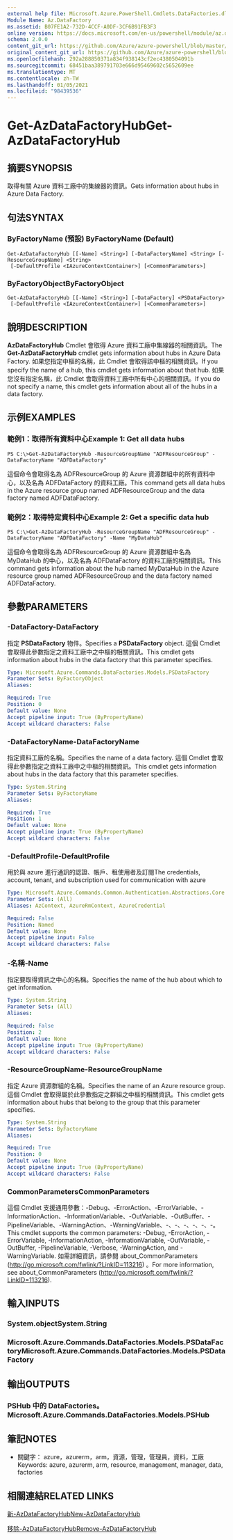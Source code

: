 ```yaml
---
external help file: Microsoft.Azure.PowerShell.Cmdlets.DataFactories.dll-Help.xml
Module Name: Az.DataFactory
ms.assetid: B07FE1A2-732D-4CCF-A0DF-3CF6B91FB3F3
online version: https://docs.microsoft.com/en-us/powershell/module/az.datafactory/get-azdatafactoryhub
schema: 2.0.0
content_git_url: https://github.com/Azure/azure-powershell/blob/master/src/DataFactory/DataFactoryV2/help/Get-AzDataFactoryHub.md
original_content_git_url: https://github.com/Azure/azure-powershell/blob/master/src/DataFactory/DataFactoryV2/help/Get-AzDataFactoryHub.md
ms.openlocfilehash: 292a288850371a834f938143cf2ec4380504091b
ms.sourcegitcommit: 68451baa389791703e666d95469602c5652609ee
ms.translationtype: MT
ms.contentlocale: zh-TW
ms.lasthandoff: 01/05/2021
ms.locfileid: "98439536"
---
```

# <span data-ttu-id="9c406-101">Get-AzDataFactoryHub</span><span class="sxs-lookup"><span data-stu-id="9c406-101">Get-AzDataFactoryHub</span></span>

## <span data-ttu-id="9c406-102">摘要</span><span class="sxs-lookup"><span data-stu-id="9c406-102">SYNOPSIS</span></span>
<span data-ttu-id="9c406-103">取得有關 Azure 資料工廠中的集線器的資訊。</span><span class="sxs-lookup"><span data-stu-id="9c406-103">Gets information about hubs in Azure Data Factory.</span></span>

## <span data-ttu-id="9c406-104">句法</span><span class="sxs-lookup"><span data-stu-id="9c406-104">SYNTAX</span></span>

### <span data-ttu-id="9c406-105">ByFactoryName (預設) </span><span class="sxs-lookup"><span data-stu-id="9c406-105">ByFactoryName (Default)</span></span>
```
Get-AzDataFactoryHub [[-Name] <String>] [-DataFactoryName] <String> [-ResourceGroupName] <String>
 [-DefaultProfile <IAzureContextContainer>] [<CommonParameters>]
```

### <span data-ttu-id="9c406-106">ByFactoryObject</span><span class="sxs-lookup"><span data-stu-id="9c406-106">ByFactoryObject</span></span>
```
Get-AzDataFactoryHub [[-Name] <String>] [-DataFactory] <PSDataFactory>
 [-DefaultProfile <IAzureContextContainer>] [<CommonParameters>]
```

## <span data-ttu-id="9c406-107">說明</span><span class="sxs-lookup"><span data-stu-id="9c406-107">DESCRIPTION</span></span>
<span data-ttu-id="9c406-108">**AzDataFactoryHub** Cmdlet 會取得 Azure 資料工廠中集線器的相關資訊。</span><span class="sxs-lookup"><span data-stu-id="9c406-108">The **Get-AzDataFactoryHub** cmdlet gets information about hubs in Azure Data Factory.</span></span>
<span data-ttu-id="9c406-109">如果您指定中樞的名稱，此 Cmdlet 會取得該中樞的相關資訊。</span><span class="sxs-lookup"><span data-stu-id="9c406-109">If you specify the name of a hub, this cmdlet gets information about that hub.</span></span>
<span data-ttu-id="9c406-110">如果您沒有指定名稱，此 Cmdlet 會取得資料工廠中所有中心的相關資訊。</span><span class="sxs-lookup"><span data-stu-id="9c406-110">If you do not specify a name, this cmdlet gets information about all of the hubs in a data factory.</span></span>

## <span data-ttu-id="9c406-111">示例</span><span class="sxs-lookup"><span data-stu-id="9c406-111">EXAMPLES</span></span>

### <span data-ttu-id="9c406-112">範例1：取得所有資料中心</span><span class="sxs-lookup"><span data-stu-id="9c406-112">Example 1: Get all data hubs</span></span>
```
PS C:\>Get-AzDataFactoryHub -ResourceGroupName "ADFResourceGroup" -DataFactoryName "ADFDataFactory"
```

<span data-ttu-id="9c406-113">這個命令會取得名為 ADFResourceGroup 的 Azure 資源群組中的所有資料中心，以及名為 ADFDataFactory 的資料工廠。</span><span class="sxs-lookup"><span data-stu-id="9c406-113">This command gets all data hubs in the Azure resource group named ADFResourceGroup and the data factory named ADFDataFactory.</span></span>

### <span data-ttu-id="9c406-114">範例2：取得特定資料中心</span><span class="sxs-lookup"><span data-stu-id="9c406-114">Example 2: Get a specific data hub</span></span>
```
PS C:\>Get-AzDataFactoryHub -ResourceGroupName "ADFResourceGroup" -DataFactoryName "ADFDataFactory" -Name "MyDataHub"
```

<span data-ttu-id="9c406-115">這個命令會取得名為 ADFResourceGroup 的 Azure 資源群組中名為 MyDataHub 的中心，以及名為 ADFDataFactory 的資料工廠的相關資訊。</span><span class="sxs-lookup"><span data-stu-id="9c406-115">This command gets information about the hub named MyDataHub in the Azure resource group named ADFResourceGroup and the data factory named ADFDataFactory.</span></span>

## <span data-ttu-id="9c406-116">參數</span><span class="sxs-lookup"><span data-stu-id="9c406-116">PARAMETERS</span></span>

### <span data-ttu-id="9c406-117">-DataFactory</span><span class="sxs-lookup"><span data-stu-id="9c406-117">-DataFactory</span></span>
<span data-ttu-id="9c406-118">指定 **PSDataFactory** 物件。</span><span class="sxs-lookup"><span data-stu-id="9c406-118">Specifies a **PSDataFactory** object.</span></span>
<span data-ttu-id="9c406-119">這個 Cmdlet 會取得此參數指定之資料工廠中之中樞的相關資訊。</span><span class="sxs-lookup"><span data-stu-id="9c406-119">This cmdlet gets information about hubs in the data factory that this parameter specifies.</span></span>

```yaml
Type: Microsoft.Azure.Commands.DataFactories.Models.PSDataFactory
Parameter Sets: ByFactoryObject
Aliases:

Required: True
Position: 0
Default value: None
Accept pipeline input: True (ByPropertyName)
Accept wildcard characters: False
```

### <span data-ttu-id="9c406-120">-DataFactoryName</span><span class="sxs-lookup"><span data-stu-id="9c406-120">-DataFactoryName</span></span>
<span data-ttu-id="9c406-121">指定資料工廠的名稱。</span><span class="sxs-lookup"><span data-stu-id="9c406-121">Specifies the name of a data factory.</span></span>
<span data-ttu-id="9c406-122">這個 Cmdlet 會取得此參數指定之資料工廠中之中樞的相關資訊。</span><span class="sxs-lookup"><span data-stu-id="9c406-122">This cmdlet gets information about hubs in the data factory that this parameter specifies.</span></span>

```yaml
Type: System.String
Parameter Sets: ByFactoryName
Aliases:

Required: True
Position: 1
Default value: None
Accept pipeline input: True (ByPropertyName)
Accept wildcard characters: False
```

### <span data-ttu-id="9c406-123">-DefaultProfile</span><span class="sxs-lookup"><span data-stu-id="9c406-123">-DefaultProfile</span></span>
<span data-ttu-id="9c406-124">用於與 azure 進行通訊的認證、帳戶、租使用者及訂閱</span><span class="sxs-lookup"><span data-stu-id="9c406-124">The credentials, account, tenant, and subscription used for communication with azure</span></span>

```yaml
Type: Microsoft.Azure.Commands.Common.Authentication.Abstractions.Core.IAzureContextContainer
Parameter Sets: (All)
Aliases: AzContext, AzureRmContext, AzureCredential

Required: False
Position: Named
Default value: None
Accept pipeline input: False
Accept wildcard characters: False
```

### <span data-ttu-id="9c406-125">-名稱</span><span class="sxs-lookup"><span data-stu-id="9c406-125">-Name</span></span>
<span data-ttu-id="9c406-126">指定要取得資訊之中心的名稱。</span><span class="sxs-lookup"><span data-stu-id="9c406-126">Specifies the name of the hub about which to get information.</span></span>

```yaml
Type: System.String
Parameter Sets: (All)
Aliases:

Required: False
Position: 2
Default value: None
Accept pipeline input: True (ByPropertyName)
Accept wildcard characters: False
```

### <span data-ttu-id="9c406-127">-ResourceGroupName</span><span class="sxs-lookup"><span data-stu-id="9c406-127">-ResourceGroupName</span></span>
<span data-ttu-id="9c406-128">指定 Azure 資源群組的名稱。</span><span class="sxs-lookup"><span data-stu-id="9c406-128">Specifies the name of an Azure resource group.</span></span>
<span data-ttu-id="9c406-129">這個 Cmdlet 會取得屬於此參數指定之群組之中樞的相關資訊。</span><span class="sxs-lookup"><span data-stu-id="9c406-129">This cmdlet gets information about hubs that belong to the group that this parameter specifies.</span></span>

```yaml
Type: System.String
Parameter Sets: ByFactoryName
Aliases:

Required: True
Position: 0
Default value: None
Accept pipeline input: True (ByPropertyName)
Accept wildcard characters: False
```

### <span data-ttu-id="9c406-130">CommonParameters</span><span class="sxs-lookup"><span data-stu-id="9c406-130">CommonParameters</span></span>
<span data-ttu-id="9c406-131">這個 Cmdlet 支援通用參數：-Debug、-ErrorAction、-ErrorVariable、-InformationAction、-InformationVariable、-OutVariable、-OutBuffer、-PipelineVariable、-WarningAction、-WarningVariable、-、-、-、-、-、-。</span><span class="sxs-lookup"><span data-stu-id="9c406-131">This cmdlet supports the common parameters: -Debug, -ErrorAction, -ErrorVariable, -InformationAction, -InformationVariable, -OutVariable, -OutBuffer, -PipelineVariable, -Verbose, -WarningAction, and -WarningVariable.</span></span> <span data-ttu-id="9c406-132">如需詳細資訊，請參閱 about_CommonParameters (http://go.microsoft.com/fwlink/?LinkID=113216) 。</span><span class="sxs-lookup"><span data-stu-id="9c406-132">For more information, see about_CommonParameters (http://go.microsoft.com/fwlink/?LinkID=113216).</span></span>

## <span data-ttu-id="9c406-133">輸入</span><span class="sxs-lookup"><span data-stu-id="9c406-133">INPUTS</span></span>

### <span data-ttu-id="9c406-134">System.object</span><span class="sxs-lookup"><span data-stu-id="9c406-134">System.String</span></span>

### <span data-ttu-id="9c406-135">Microsoft.Azure.Commands.DataFactories.Models.PSDataFactory</span><span class="sxs-lookup"><span data-stu-id="9c406-135">Microsoft.Azure.Commands.DataFactories.Models.PSDataFactory</span></span>

## <span data-ttu-id="9c406-136">輸出</span><span class="sxs-lookup"><span data-stu-id="9c406-136">OUTPUTS</span></span>

### <span data-ttu-id="9c406-137">PSHub 中的 DataFactories。</span><span class="sxs-lookup"><span data-stu-id="9c406-137">Microsoft.Azure.Commands.DataFactories.Models.PSHub</span></span>

## <span data-ttu-id="9c406-138">筆記</span><span class="sxs-lookup"><span data-stu-id="9c406-138">NOTES</span></span>
* <span data-ttu-id="9c406-139">關鍵字： azure，azurerm，arm，資源，管理，管理員，資料，工廠</span><span class="sxs-lookup"><span data-stu-id="9c406-139">Keywords: azure, azurerm, arm, resource, management, manager, data, factories</span></span>

## <span data-ttu-id="9c406-140">相關連結</span><span class="sxs-lookup"><span data-stu-id="9c406-140">RELATED LINKS</span></span>

[<span data-ttu-id="9c406-141">新-AzDataFactoryHub</span><span class="sxs-lookup"><span data-stu-id="9c406-141">New-AzDataFactoryHub</span></span>](./New-AzDataFactoryHub.md)

[<span data-ttu-id="9c406-142">移除-AzDataFactoryHub</span><span class="sxs-lookup"><span data-stu-id="9c406-142">Remove-AzDataFactoryHub</span></span>](./Remove-AzDataFactoryHub.md)


